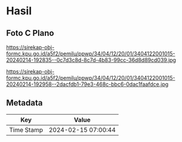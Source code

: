# Hasil

## Foto C Plano

https://sirekap-obj-formc.kpu.go.id/a5f2/pemilu/ppwp/34/04/12/20/01/3404122001015-20240214-192835--0c7d3c8d-8c7d-4b83-99cc-36d8d89cd039.jpg

https://sirekap-obj-formc.kpu.go.id/a5f2/pemilu/ppwp/34/04/12/20/01/3404122001015-20240214-192958--2dacfdb1-79e3-468c-bbc6-0dac1faafdce.jpg


## Metadata

| Key        | Value               |
| ---------- | ------------------- |
| Time Stamp | 2024-02-15 07:00:44 |



